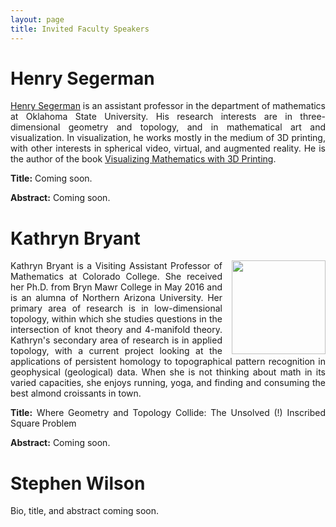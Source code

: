 ```yaml
---
layout: page
title: Invited Faculty Speakers
---
```


<h1>Henry Segerman</h1>

<p style="text-align:justify"><a href="http://www.segerman.org">Henry Segerman</a> is an assistant professor in the department of mathematics at Oklahoma State University. His research interests are in three-dimensional geometry and topology, and in mathematical art and visualization. In visualization, he works mostly in the medium of 3D printing, with other interests in spherical video, virtual, and augmented reality. He is the author of the book <a href="http://www.3dprintmath.com">Visualizing Mathematics with 3D Printing</a>.</p>

<p style="text-align:justify"><b>Title:</b> Coming soon.</p>

<p style="text-align:justify"><b>Abstract:</b> Coming soon.</p>

<h1>Kathryn Bryant</h1>

<p style="text-align:justify"><img src="{{ site.baseurl }}/Bryant.jpg" align="right" width="150" img style="margin-left: 15px"/>Kathryn Bryant is a Visiting Assistant Professor of Mathematics at Colorado College. She received her Ph.D. from Bryn Mawr College in May 2016 and is an alumna of Northern Arizona University. Her primary area of research is in low-dimensional topology, within which she studies questions in the intersection of knot theory and 4-manifold theory. Kathryn's secondary area of research is in applied topology, with a current project looking at the applications of persistent homology to topographical pattern recognition in geophysical (geological) data. When she is not thinking about math in its varied capacities, she enjoys running, yoga, and finding and consuming the best almond croissants in town.</p>

<p style="text-align:justify"><b>Title:</b> Where Geometry and Topology Collide: The Unsolved (!) Inscribed Square Problem</p>

<p style="text-align:justify"><b>Abstract:</b> Coming soon.</p>

<h1>Stephen Wilson</h1>

<p style="text-align:justify">Bio, title, and abstract coming soon.</p>
